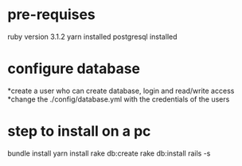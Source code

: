 # pre-requises
 ruby version 3.1.2
 yarn installed
 postgresql installed
# configure database
*create a user who can create database, login and read/write access
*change the ./config/database.yml with the credentials of the users
# step to install on a pc
bundle install
yarn install
rake db:create
rake db:install
rails -s